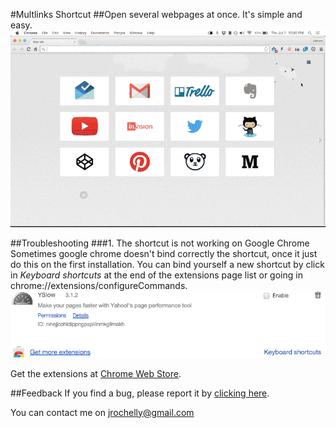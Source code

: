 #Multlinks Shortcut
##Open several webpages at once. It's simple and easy.
![Steps](imgs/misc/multilinks_click.gif)

##Troubleshooting
###1. The shortcut is not working on Google Chrome
Sometimes google chrome doesn't bind correctly the shortcut, once it just do this on the first installation. You can bind yourself a new shortcut by click in *Keyboard shortcuts* at the end of the extensions page list or going in chrome://extensions/configureCommands.
![Keyboard shortcuts](/imgs/misc/shortcuts.png)

Get the extensions at [Chrome Web Store](https://chrome.google.com/webstore/detail/ddfoagnhebpbidjkganhgninciiecgon).


##Feedback
If you find a bug, please report it by [clicking here](https://github.com/jrochelly/multilinks/issues).

You can contact me on [jrochelly@gmail.com](mailto:jrochelly@gmail.com)
